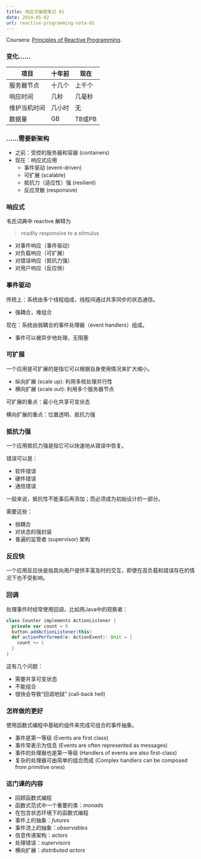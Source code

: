 ```yaml
---
title: 响应式编程笔记 01
date: 2014-05-02
url: reactive-programming-note-01
---
```


Coursera: [Principles of Reactive Programming](https://class.coursera.org/reactive-001).

### 变化……

| 项目 | 十年前 | 现在 |
| --- | --- | --- |
| 服务器节点 | 十几个 | 上千个 |
| 响应时间 | 几秒 | 几毫秒 |
| 维护当机时间 | 几小时 | 无 |
| 数据量 | GB | TB或PB |

<!-- more -->

### ……需要新架构

* 之前：受控的服务器和容器 (containers)
* 现在：响应式应用
    * 事件驱动 (event-driven)
    * 可扩展 (scalable)
    * 抵抗力（适应性）强 (resilient)
    * 反应灵敏 (responsive)

### 响应式

韦氏词典中 reactive 解释为

> readily responsive to a stimulus

* 对事件响应（事件驱动）
* 对负载响应（可扩展）
* 对错误响应（抵抗力强）
* 对用户响应（反应快）

### 事件驱动

传统上：系统由多个线程组成，线程间通过共享同步的状态通信。

* 强耦合，难组合

现在：系统由弱耦合的事件处理器（event handlers）组成。

* 事件可以被异步地处理，无阻塞

### 可扩展

一个应用是可扩展的是指它可以根据自身使用情况来扩大缩小。

* 纵向扩展 (scale up): 利用多核处理并行性
* 横向扩展 (scale out): 利用多个服务器节点

可扩展的重点：最小化共享可变状态

横向扩展的重点：位置透明、抵抗力强

### 抵抗力强

一个应用抵抗力强是指它可以快速地从错误中恢复。

错误可以是：

* 软件错误
* 硬件错误
* 通信错误

一般来说，抵抗性不能事后再添加；而必须成为初始设计的一部分。

需要这些：

* 弱耦合
* 对状态的强封装
* 普遍的监管者 (supervisor) 架构

### 反应快

一个应用反应快是指其向用户提供丰富及时的交互，即使在高负载和错误存在的情况下也不受影响。

### 回调

处理事件时经常使用回调，比如用Java中的观察者：

``` scala
class Counter implements ActionListener {
  private var count = 0
  button.addActionListener(this)
  def actionPerformed(e: ActionEvent): Unit = {
    count += 1
  }
}
```

这有几个问题：

* 需要共享可变状态
* 不能组合
* 很快会导致“回调地狱” (call-back hell)

### 怎样做的更好

使用函数式编程中基础的组件来完成可组合的事件抽象。

* 事件是第一等级 (Events are first class)
* 事件常表示为信息 (Events are often represented as messages)
* 事件的处理器也是第一等级 (Handlers of events are also first-class)
* 复杂的处理器可由简单的组合而成 (Complex handlers can be composed from primitive ones)

### 这门课的内容

* 回顾函数式编程
* 函数式范式中一个重要的类：*monads*
* 在包含状态环境下的函数式编程
* 事件上的抽象：*futures*
* 事件流上的抽象：*observables*
* 信息传递架构：*actors*
* 处理错误：*supervisors*
* 横向扩展：*distributed actors*


